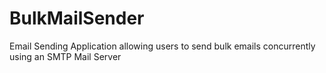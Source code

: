 # BulkMailSender
Email Sending Application allowing users to send bulk emails concurrently using an SMTP Mail Server
